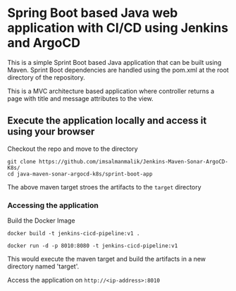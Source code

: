 # Spring Boot based Java web application with CI/CD using Jenkins and ArgoCD
 
This is a simple Sprint Boot based Java application that can be built using Maven. Sprint Boot dependencies are handled using the pom.xml 
at the root directory of the repository.

This is a MVC architecture based application where controller returns a page with title and message attributes to the view.

## Execute the application locally and access it using your browser

Checkout the repo and move to the directory

```
git clone https://github.com/imsalmanmalik/Jenkins-Maven-Sonar-ArgoCD-K8s/
cd java-maven-sonar-argocd-k8s/sprint-boot-app
```

The above maven target stroes the artifacts to the `target` directory

### Accessing the application

Build the Docker Image

```
docker build -t jenkins-cicd-pipeline:v1 .
```

```
docker run -d -p 8010:8080 -t jenkins-cicd-pipeline:v1
```
This would execute the maven target and build the artifacts in a new directory named 'target'.

Access the application on `http://<ip-address>:8010`


